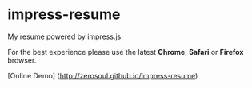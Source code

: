 impress-resume
==============

My resume powered by impress.js

For the best experience please use the latest <b>Chrome</b>, <b>Safari</b> or <b>Firefox</b> browser.

[Online Demo] (http://zerosoul.github.io/impress-resume)
